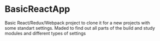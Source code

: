 # BasicReactApp
Basic React/Redux/Webpack project to clone it for a new projects with some standart settings. Maded to find out all parts of the build and study modules and different types of settings
